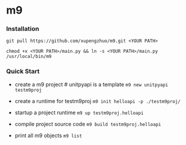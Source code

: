# m9
### Installation

```git pull https://github.com/xupengzhuo/m9.git <YOUR PATH> ```

```chmod +x <YOUR PATH>/main.py && ln -s <YOUR PATH>/main.py /usr/local/bin/m9 ```


### Quick Start


- create a m9 project # unitpyapi is a template
```m9 new unitpyapi testm9proj```

- create a runtime for testm9proj
```m9 init helloapi -p ./testm9proj/```


- startup a project runtime
```m9 up testm9proj.helloapi```

- compile project source code
```m9 build testm9proj.helloapi```

- print all m9 objects
```m9 list```
